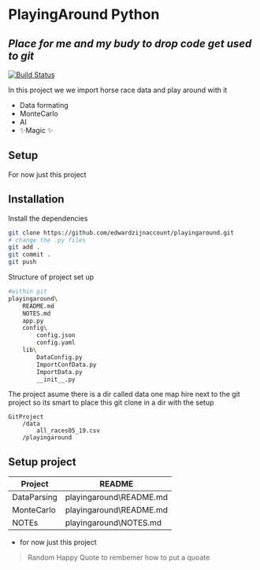 # PlayingAround Python
## _Place for me and my budy to drop code get used to git_

[![Build Status](https://travis-ci.org/joemccann/dillinger.svg?branch=master)](https://travis-ci.org/joemccann/dillinger)

In this project we we import horse race data and play around with it

- Data formating
- MonteCarlo 
- AI
- ✨Magic ✨

## Setup
For now just this project

## Installation
Install the dependencies

```sh
git clone https://github.com/edwardzijnaccount/playingaround.git
# change the .py files
git add .
git commit . 
git push 
```

Structure of project set up

```sh
#within git 
playingaround\
    README.md
    NOTES.md
    app.py 
    config\
        config.json
        config.yaml
    lib\
        DataConfig.py
        ImportConfData.py
        ImportData.py
        __init__.py
```

The project asume there is a dir called data one map hire next to the git project so its smart to place this git clone in a dir with the setup

```
GitProject
    /data
        all_races05_19.csv
    /playingaround
```        

## Setup project

| Project  | README |
| ------ | ------ |
| DataParsing | playingaround\README.md |
| MonteCarlo  | playingaround\README.md |
| NOTEs | playingaround\NOTES.md |

- for now just this project

> Random Happy Quote to rembemer how to put a quoate



